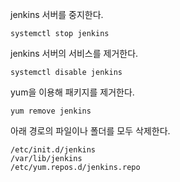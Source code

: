 jenkins 서버를 중지한다. 

```shell
systemctl stop jenkins
```

jenkins 서버의 서비스를 제거한다. 

```shell
systemctl disable jenkins
```

yum을 이용해 패키지를 제거한다.

```shell
yum remove jenkins
```

아래 경로의 파일이나 폴더를 모두 삭제한다.

```
/etc/init.d/jenkins
/var/lib/jenkins
/etc/yum.repos.d/jenkins.repo

```

